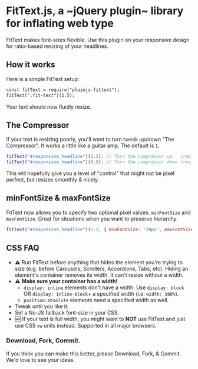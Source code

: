 # FitText.js, a ~jQuery plugin~ library for inflating web type
FitText makes font-sizes flexible. Use this plugin on your responsive design for ratio-based resizing of your headlines.

## How it works
Here is a simple FitText setup:

```html
const fitText = require("plainjs-fittext");
fitText(".fit-text")(1.5);
```

Your text should now fluidly resize.

## The Compressor
If your text is resizing poorly, you'll want to turn tweak up/down "The Compressor". It works a little like a guitar amp. The default is `1`.

```javascript
fitText("#responsive_headline")(1.2); // Turn the compressor up   (resizes more aggressively)
fitText("#responsive_headline")(0.8); // Turn the compressor down (resizes less aggressively)
```

This will hopefully give you a level of "control" that might not be pixel perfect, but resizes smoothly & nicely.

## minFontSize & maxFontSize
FitText now allows you to specify two optional pixel values: `minFontSize` and `maxFontSize`. Great for situations when you want to preserve hierarchy.

```javascript
fitText("#responsive_headline")(1.2, { minFontSize: '20px', maxFontSize: '40px' });
```

## CSS FAQ

- :warning: Run FitText before anything that hides the element you're trying to size (e.g. before Carousels, Scrollers, Accordions, Tabs, etc). Hiding an element's container removes its width. It can't resize without a width.
- :warning: **Make sure your container has a width!**
  - `display: inline` elements don't have a width. Use `display: block` OR `display: inline-block`+ a specified width (i.e. `width: 100%`).
  - `position:absolute` elements need a specified width as well.
- Tweak until you like it.
- Set a No-JS fallback font-size in your CSS.
- :new: If your text is full width, you might want to **NOT** use FitText and just use CSS `vw` units instead. Supported in all major browsers.

### Download, Fork, Commit.
If you think you can make this better, please Download, Fork, & Commit. We'd love to see your ideas.
